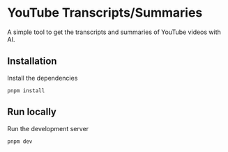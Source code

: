 # YouTube Transcripts/Summaries

A simple tool to get the transcripts and summaries of YouTube videos with AI.

## Installation

Install the dependencies

```shell
pnpm install
```

## Run locally

Run the development server

```shell
pnpm dev
```
